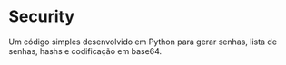 # Security
Um código simples desenvolvido em Python para gerar senhas, lista de senhas, hashs e codificação em base64.
